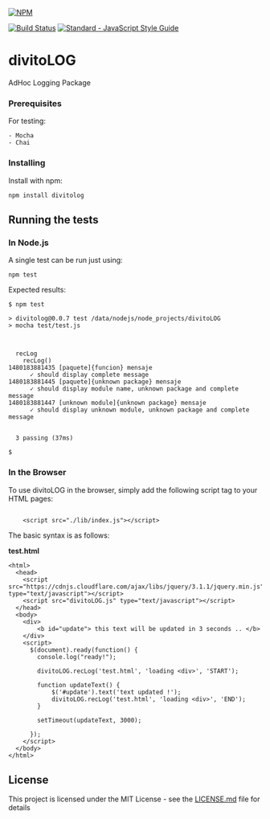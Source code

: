 [![NPM](https://nodei.co/npm/divitolog.png?downloads=true&downloadRank=true&stars=true)](https://nodei.co/npm/divitolog/)

[![Build Status](https://travis-ci.org/divitoDBA/divitoLOG.svg?branch=master)](https://travis-ci.org/divitoDBA/divitoLOG)
[![Standard - JavaScript Style Guide](https://img.shields.io/badge/code%20style-standard-brightgreen.svg)](http://standardjs.com/)

# divitoLOG

AdHoc Logging Package

### Prerequisites

For testing:

```
- Mocha
- Chai
```

### Installing

Install with npm:
```
npm install divitolog
```
## Running the tests

### In Node.js

A single test can be run just using:

```
npm test
```

Expected results:

```
$ npm test

> divitolog@0.0.7 test /data/nodejs/node_projects/divitoLOG
> mocha test/test.js



  recLog
    recLog()
1480183881435 [paquete]{funcion} mensaje
      ✓ should display complete message
1480183881445 [paquete]{unknown package} mensaje
      ✓ should display module name, unknown package and complete message
1480183881447 [unknown module]{unknown package} mensaje
      ✓ should display unknown module, unknown package and complete message


  3 passing (37ms)

$
```

### In the Browser

To use divitoLOG in the browser, simply add the following script tag to your
HTML pages:

```

    <script src="./lib/index.js"></script>

```

The basic syntax is as follows:

__test.html__

    <html>
      <head>
        <script src="https://cdnjs.cloudflare.com/ajax/libs/jquery/3.1.1/jquery.min.js" type="text/javascript"></script>
        <script src="divitoLOG.js" type="text/javascript"></script>
      </head>
      <body>
        <div>
            <b id="update"> this text will be updated in 3 seconds .. </b>
        </div>
        <script>
          $(document).ready(function() {
            console.log("ready!");

            divitoLOG.recLog('test.html', 'loading <div>', 'START');

            function updateText() {
                $('#update').text('text updated !');
                divitoLOG.recLog('test.html', 'loading <div>', 'END');
            }

            setTimeout(updateText, 3000);

          });
        </script>
      </body>
    </html>

## License

This project is licensed under the MIT License - see the [LICENSE.md](LICENSE.md) file for details

